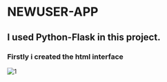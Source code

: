 # NEWUSER-APP

## I used Python-Flask in this project.

### Firstly i created the html interface
![1](https://user-images.githubusercontent.com/76625335/135093490-234947f7-e369-4792-806e-ae0214194a44.PNG)
